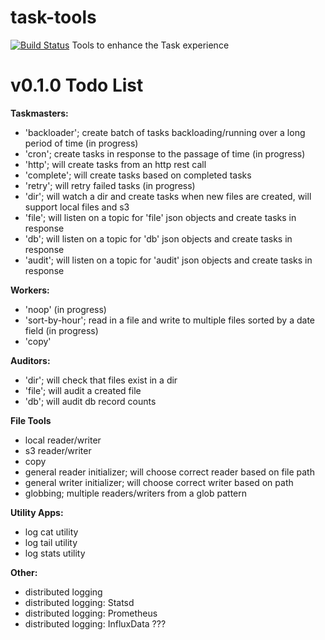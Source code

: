 # task-tools
[![Build Status](https://travis-ci.org/pcelvng/task-tools.svg?branch=master)](https://travis-ci.org/pcelvng/task-tools)
Tools to enhance the Task experience


# v0.1.0 Todo List

**Taskmasters:**

- 'backloader'; create batch of tasks backloading/running over a long period of time (in progress)
- 'cron'; create tasks in response to the passage of time (in progress)
- 'http'; will create tasks from an http rest call
- 'complete'; will create tasks based on completed tasks
- 'retry'; will retry failed tasks (in progress)
- 'dir'; will watch a dir and create tasks when new files are created, will support local files and s3
- 'file'; will listen on a topic for 'file' json objects and create tasks in response
- 'db'; will listen on a topic for 'db' json objects and create tasks in response
- 'audit'; will listen on a topic for 'audit' json objects and create tasks in response

**Workers:**

- 'noop' (in progress)
- 'sort-by-hour'; read in a file and write to multiple files sorted by a date field (in progress)
- 'copy'


**Auditors:**

- 'dir'; will check that files exist in a dir
- 'file'; will audit a created file
- 'db'; will audit db record counts

**File Tools**

- local reader/writer
- s3 reader/writer
- copy
- general reader initializer; will choose correct reader based on file path
- general writer initializer; will choose correct writer based on path
- globbing; multiple readers/writers from a glob pattern

**Utility Apps:**

- log cat utility
- log tail utility
- log stats utility


**Other:**

- distributed logging
- distributed logging: Statsd
- distributed logging: Prometheus
- distributed logging: InfluxData ???

